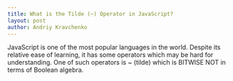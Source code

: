 ```yaml
---
title: What is the Tilde (~) Operator in JavaScript?
layout: post
author: Andriy Kravchenko
---
```


JavaScript is one of the most popular languages in the world. Despite its relative ease of learning, it has some operators which may be hard for understanding. One of such operators is ~ (tilde) which is BITWISE NOT in terms of Boolean algebra.